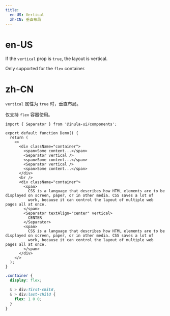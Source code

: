 ```yaml
---
title:
  en-US: Vertical
  zh-CN: 垂直布局
---
```


# en-US

If the `vertical` prop is `true`, the layout is vertical.

Only supported for the `flex` container.

# zh-CN

`vertical` 属性为 `true` 时，垂直布局。

仅支持 `flex` 容器使用。

```tsx
import { Separator } from '@inula-ui/components';

export default function Demo() {
  return (
    <>
      <div className="container">
        <span>Some content...</span>
        <Separator vertical />
        <span>Some content...</span>
        <Separator vertical />
        <span>Some content...</span>
      </div>
      <br />
      <div className="container">
        <span>
          CSS is a language that describes how HTML elements are to be displayed on screen, paper, or in other media. CSS saves a lot of
          work, because it can control the layout of multiple web pages all at once.
        </span>
        <Separator textAlign="center" vertical>
          CENTER
        </Separator>
        <span>
          CSS is a language that describes how HTML elements are to be displayed on screen, paper, or in other media. CSS saves a lot of
          work, because it can control the layout of multiple web pages all at once.
        </span>
      </div>
    </>
  );
}
```

```scss
.container {
  display: flex;

  & > div:first-child,
  & > div:last-child {
    flex: 1 0 0;
  }
}
```
